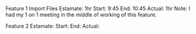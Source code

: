 Feature 1 Import Files 
Estamate: 1hr
Start: 9:45
End: 10:45
Actual: 1hr
Note: I had my 1 on 1 meeting in the middle of working of this feature.

Feature 2
Estamate:
Start:
End:
Actual: